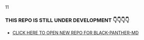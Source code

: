11
### THIS REPO IS STILL UNDER DEVELOPMENT 👇👇👇👇
- [CLICK HERE TO OPEN NEW REPO FOR BLACK-PANTHER-MD](https://github.com/ibrahimaitech/IBRAHIM-MD) 
